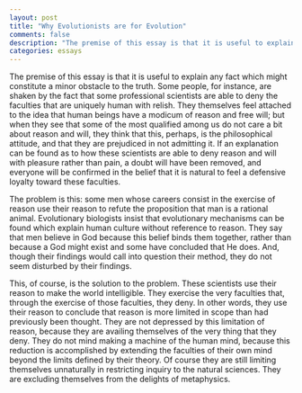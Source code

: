 ```yaml
---
layout: post
title: "Why Evolutionists are for Evolution"
comments: false
description: "The premise of this essay is that it is useful to explain any fact which might constitute a minor obstacle to the truth."
categories: essays
---
```


The premise of this essay is that it is useful to explain any fact which might constitute a minor obstacle to the truth. Some people, for instance, are shaken by the fact that some professional scientists are able to deny the faculties that are uniquely human with relish. They themselves feel attached to the idea that human beings have a modicum of reason and free will; but when they see that some of the most qualified among us do not care a bit about reason and will, they think that this, perhaps, is the philosophical attitude, and that they are prejudiced in not admitting it. If an explanation can be found as to how these scientists are able to deny reason and will with pleasure rather than pain, a doubt will have been removed, and everyone will be confirmed in the belief that it is natural to feel a defensive loyalty toward these faculties.

The problem is this: some men whose careers consist in the exercise of reason use their reason to refute the proposition that man is a rational animal. Evolutionary biologists insist that evolutionary mechanisms can be found which explain human culture without reference to reason. They say that men believe in God because this belief binds them together, rather than because a God might exist and some have concluded that He does. And, though their findings would call into question their method, they do not seem disturbed by their findings.

This, of course, is the solution to the problem. These scientists use their reason to make the world intelligible. They exercise the very faculties that, through the exercise of those faculties, they deny. In other words, they use their reason to conclude that reason is more limited in scope than had previously been thought. They are not depressed by this limitation of reason, because they are availing themselves of the very thing that they deny. They do not mind making a machine of the human mind, because this reduction is accomplished by extending the faculties of their own mind beyond the limits defined by their theory. Of course they are still limiting themselves unnaturally in restricting inquiry to the natural sciences. They are excluding themselves from the delights of metaphysics.
